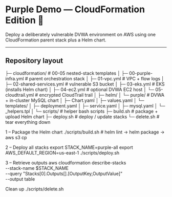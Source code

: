 # Purple Demo — CloudFormation Edition 🚀
Deploy a deliberately vulnerable DVWA environment on AWS using one
CloudFormation parent stack plus a Helm chart.

---

## Repository layout

├─ cloudformation/            # 00-05 nested-stack templates
│   ├─ 00-purple-infra.yml    # parent orchestration stack
│   ├─ 01-vpc.yml             # VPC + flow logs
│   ├─ 02-shared-services.yml # vulnerable S3 bucket
│   ├─ 03-eks.yml             # EKS (installs Helm chart)
│   ├─ 04-ec2.yml             # optional DVWA EC2 host
│   └─ 05-cloudtrail.yml      # encrypted CloudTrail trail
│
├─ helm/
│   └─ purple/                # DVWA + in-cluster MySQL chart
│       ├─ Chart.yaml
│       ├─ values.yaml
│       └─ templates/
│           ├─ deployment.yaml
│           ├─ service.yaml
│           ├─ mysql.yaml
│           └─ _helpers.tpl
│
└─ scripts/                   # helper bash scripts
    ├─ build.sh   # package + upload Helm chart
    ├─ deploy.sh  # deploy / update stacks
    └─ delete.sh  # tear everything down

1 – Package the Helm chart
./scripts/build.sh          # helm lint → helm package → aws s3 cp

2 – Deploy all stacks
export STACK_NAME=purple-all
export AWS_DEFAULT_REGION=us-east-1
./scripts/deploy.sh

3 – Retrieve outputs
aws cloudformation describe-stacks \
  --stack-name $STACK_NAME \
  --query "Stacks[0].Outputs[].[OutputKey,OutputValue]" \
  --output table

  Clean up
  ./scripts/delete.sh
  
